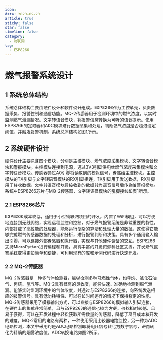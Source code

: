 ```yaml
---
icon: 
date: 2023-09-23
article: true
sticky: false
star: false
timeline: false
category:
  - 物联网
tag:
  - ESP8266
---
```



# 燃气报警系统设计

## 1 系统总体结构
系统总体结构主要由硬件设计和软件设计组成。ESP8266作为主控单元，负责数据采集、报警控制和通信功能。MQ-2传感器用于检测环境中的燃气浓度，以实时监测燃气泄漏情况。文字转语音模块，将报警信息转换为可听的语音提示。使用ESP8266的定时器和ADC模块进行数据采集和处理，判断燃气浓度是否超过设定阈值，并触发报警机制。系统总体结构如图1所示。

## 2 系统硬件设计
硬件设计主要包含四个模块，分别是主控模块、燃气浓度采集模块、文字转语音模块和警报模块。主控模块连接到电源，通过3V3引脚供电给燃气浓度采集模块和文字转语音模块。传感器通过A0引脚将读取到的模拟信号，传递给主控模块。主控模块的TX引脚与文字转语音模块的RX引脚相连，TX引脚用于发送数据，RX引脚用于接收数据，文字转语音模块将接收到的数据转为语音信号后传输给警报模块。系统中ESP8266芯片与MQ-2传感器，文字转语音模块的引脚接线如表1所示。

### 2.1 ESP8266芯片
ESP8266成本较低，适用于小型物联网项目的开发。内置了WiFi模组，可以方便地连接到无线网络，实现远程监控和控制，对于燃气报警系统是非常重要的特性。内部搭载了高性能的处理器，能够运行复杂的算法和处理大量的数据。这使得它能够完成燃气传感器数据的处理和分析，进行报警判断和决策。具有多个通用输入输出引脚，可以连接外部传感器和执行器，实现与其他硬件设备的交互。ESP8266支持MicroPython进行编程和开发，具有丰富的开发资源和社区支持，开发燃气报警系统变得更加简单和便捷，可利用现有的库和示例代码进行快速开发。

### 2.2 MQ-2传感器
MQ-2传感器是一种多气体检测器，能够检测多种可燃性气体，如甲烷、液化石油气、丙烷、氢气等。MQ-2具有很高的灵敏度，能够快速、准确地检测到燃气泄漏。能够实时监测环境中的气体浓度，并通过与ESP8266的连接，向系统发送相应的报警信号。具有低功耗特性，可以在长时间运行的情况下保持稳定的性能。MQ-2传感器采用了模拟输出方式，可以直接与ESP8266的模拟输入引脚连接，在硬件上的集成非常简单，且与ESP8266的通信也较为方便。价格相对较低，且易于获得，可以在开发过程中轻松获取所需数量的传感器，降低了项目成本和开发的难度。MQ-2常用的电路有两种，一种使用采用比较器电路监控，另一种为ADC电路检测，本文中采用的是ADC电路检测即将电压信号转化为数字信号，进而转化为精确的烟雾浓度值，ADC转换电路如图2所示。
